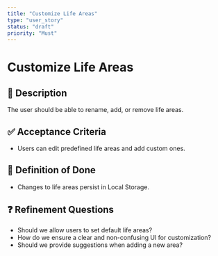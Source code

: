 ```yaml
---
title: "Customize Life Areas"
type: "user_story"
status: "draft"
priority: "Must"
---
```


# Customize Life Areas

## 📌 Description
The user should be able to rename, add, or remove life areas.

## ✅ Acceptance Criteria
- Users can edit predefined life areas and add custom ones.

## 🎯 Definition of Done
- Changes to life areas persist in Local Storage.

## ❓ Refinement Questions
- Should we allow users to set default life areas?
- How do we ensure a clear and non-confusing UI for customization?
- Should we provide suggestions when adding a new area?
